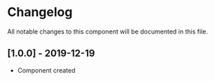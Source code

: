 # Changelog
All notable changes to this component will be documented in this file.

## [1.0.0] - 2019-12-19
- Component created
